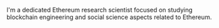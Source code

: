 I'm a dedicated Ethereum research scientist focused on studying blockchain engineering and social science aspects related to Ethereum.
